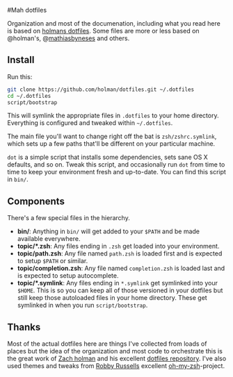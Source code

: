 #Mah dotfiles

Organization and most of the documenation, including what you read here is
based on [holmans dotfiles](https://github.com/holman/dotfiles). 
Some files are more or less based on @holman's, 
@[mathiasbyneses](https://github.com/mathiasbynens/dotfiles) and others.


## Install

Run this:

```sh
git clone https://github.com/holman/dotfiles.git ~/.dotfiles
cd ~/.dotfiles
script/bootstrap
```

This will symlink the appropriate files in `.dotfiles` to your home directory.
Everything is configured and tweaked within `~/.dotfiles`.

The main file you'll want to change right off the bat is `zsh/zshrc.symlink`,
which sets up a few paths that'll be different on your particular machine.

`dot` is a simple script that installs some dependencies, sets sane OS X
defaults, and so on. Tweak this script, and occasionally run `dot` from
time to time to keep your environment fresh and up-to-date. You can find
this script in `bin/`.


## Components

There's a few special files in the hierarchy.

- **bin/**: Anything in `bin/` will get added to your `$PATH` and be made
  available everywhere.
- **topic/\*.zsh**: Any files ending in `.zsh` get loaded into your
  environment.
- **topic/path.zsh**: Any file named `path.zsh` is loaded first and is
  expected to setup `$PATH` or similar.
- **topic/completion.zsh**: Any file named `completion.zsh` is loaded
  last and is expected to setup autocomplete.
- **topic/\*.symlink**: Any files ending in `*.symlink` get symlinked into
  your `$HOME`. This is so you can keep all of those versioned in your dotfiles
  but still keep those autoloaded files in your home directory. These get
  symlinked in when you run `script/bootstrap`.


## Thanks

Most of the actual dotfiles here are things I've collected from loads of 
places but the idea of the organization and most code to orchestrate this
is the great work of [Zach holman](https://github.com/holman) and his 
excellent [dotfiles repository](https://github.com/holman/dotfiles). I've
also used themes and tweaks from [Robby Russells](https://github.com/robbyrussell)
excellent [oh-my-zsh](https://github.com/robbyrussell/oh-my-zsh)-project.
